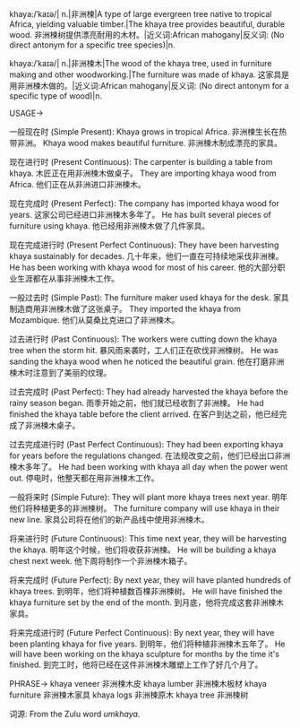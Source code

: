 khaya:/ˈkaɪə/| n.|非洲楝|A type of large evergreen tree native to tropical Africa, yielding valuable timber.|The khaya tree provides beautiful, durable wood. 非洲楝树提供漂亮耐用的木材。|近义词:African mahogany|反义词: (No direct antonym for a specific tree species)|n.

khaya:/ˈkaɪə/| n.|非洲楝木|The wood of the khaya tree, used in furniture making and other woodworking.|The furniture was made of khaya. 这家具是用非洲楝木做的。|近义词:African mahogany|反义词: (No direct antonym for a specific type of wood)|n.


USAGE->

一般现在时 (Simple Present):
Khaya grows in tropical Africa. 非洲楝生长在热带非洲。
Khaya wood makes beautiful furniture. 非洲楝木制成漂亮的家具。

现在进行时 (Present Continuous):
The carpenter is building a table from khaya. 木匠正在用非洲楝木做桌子。
They are importing khaya wood from Africa. 他们正在从非洲进口非洲楝木。

现在完成时 (Present Perfect):
The company has imported khaya wood for years. 这家公司已经进口非洲楝木多年了。
He has built several pieces of furniture using khaya. 他已经用非洲楝木做了几件家具。

现在完成进行时 (Present Perfect Continuous):
They have been harvesting khaya sustainably for decades. 几十年来，他们一直在可持续地采伐非洲楝。
He has been working with khaya wood for most of his career.  他的大部分职业生涯都在从事非洲楝木工作。

一般过去时 (Simple Past):
The furniture maker used khaya for the desk. 家具制造商用非洲楝木做了这张桌子。
They imported the khaya from Mozambique. 他们从莫桑比克进口了非洲楝木。

过去进行时 (Past Continuous):
The workers were cutting down the khaya tree when the storm hit.  暴风雨来袭时，工人们正在砍伐非洲楝树。
He was sanding the khaya wood when he noticed the beautiful grain. 他在打磨非洲楝木时注意到了美丽的纹理。

过去完成时 (Past Perfect):
They had already harvested the khaya before the rainy season began. 雨季开始之前，他们就已经收割了非洲楝。
He had finished the khaya table before the client arrived. 在客户到达之前，他已经完成了非洲楝木桌子。

过去完成进行时 (Past Perfect Continuous):
They had been exporting khaya for years before the regulations changed. 在法规改变之前，他们已经出口非洲楝木多年了。
He had been working with khaya all day when the power went out.  停电时，他整天都在用非洲楝木工作。

一般将来时 (Simple Future):
They will plant more khaya trees next year. 明年他们将种植更多的非洲楝树。
The furniture company will use khaya in their new line. 家具公司将在他们的新产品线中使用非洲楝木。


将来进行时 (Future Continuous):
This time next year, they will be harvesting the khaya. 明年这个时候，他们将收获非洲楝。
He will be building a khaya chest next week. 他下周将制作一个非洲楝木箱子。

将来完成时 (Future Perfect):
By next year, they will have planted hundreds of khaya trees. 到明年，他们将种植数百棵非洲楝树。
He will have finished the khaya furniture set by the end of the month. 到月底，他将完成这套非洲楝木家具。

将来完成进行时 (Future Perfect Continuous):
By next year, they will have been planting khaya for five years. 到明年，他们将种植非洲楝木五年了。
He will have been working on the khaya sculpture for months by the time it's finished.  到完工时，他将已经在这件非洲楝木雕塑上工作了好几个月了。


PHRASE->
khaya veneer 非洲楝木皮
khaya lumber 非洲楝木板材
khaya furniture 非洲楝木家具
khaya logs 非洲楝原木
khaya tree 非洲楝树


词源: From the Zulu word *umkhaya*.
